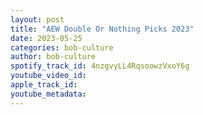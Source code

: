 ```yaml
---
layout: post
title: "AEW Double Or Nothing Picks 2023"
date: 2023-05-25
categories: bob-culture
author: bob-culture
spotify_track_id: 4nzgvyLL4RqsoowzVxoY6g
youtube_video_id: 
apple_track_id: 
youtube_metadata: 
---
```

